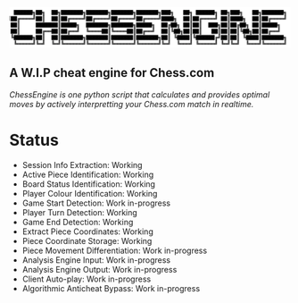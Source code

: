 ![](img/logo-transparent.png)
## A W.I.P cheat engine for Chess.com
*ChessEngine is one python script that calculates and provides optimal moves by actively interpretting your Chess.com match in realtime.*


# Status
* Session Info Extraction: Working
* Active Piece Identification: Working 
* Board Status Identification: Working
* Player Colour Identification: Working
* Game Start Detection: Work in-progress
* Player Turn Detection: Working
* Game End Detection: Working
* Extract Piece Coordinates: Working 
* Piece Coordinate Storage: Working 
* Piece Movement Differentiation: Work in-progress
* Analysis Engine Input: Work in-progress
* Analysis Engine Output: Work in-progress
* Client Auto-play: Work in-progress
* Algorithmic Anticheat Bypass: Work in-progress
